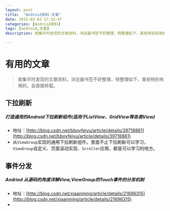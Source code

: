 ```yaml
---
layout: post
title:  "Android资料-文章"
date: 2015-03-03 17:25:47
categories: [Android资料]
tags: [android,文章]
description: 收集平时发现的文章资料，浏览器书签不好整理，特整理如下，某些特别有用的，会直接转载。

---
```


# 有用的文章

> 收集平时发现的文章资料，浏览器书签不好整理，特整理如下，某些特别有用的，会直接转载。


## 下拉刷新

##### 打造通用的Android下拉刷新组件(适用于ListView、GridView等各类View)
* 地址：[http://blog.csdn.net/bboyfeiyu/article/details/39718861](http://blog.csdn.net/bboyfeiyu/article/details/39718861)
* 从`ViewGroup`实现的通用下拉刷新组件。里面不止下拉刷新可以学习，`ViewGroup`自定义、页面滚动实现、`Scroller`应用，都是可以学习的地方。


## 事件分发

##### Andriod 从源码的角度详解View,ViewGroup的Touch事件的分发机制
* 地址：[http://blog.csdn.net/xiaanming/article/details/21696315](http://blog.csdn.net/xiaanming/article/details/21696315)
* 